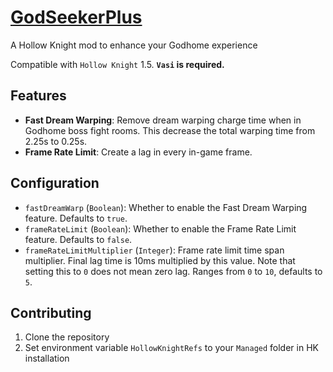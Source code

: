 # [GodSeekerPlus](https://github.com/Clazex/HollowKnight.GodSeekerPlus)

A Hollow Knight mod to enhance your Godhome experience

Compatible with `Hollow Knight` 1.5.
**`Vasi` is required.**

## Features

- **Fast Dream Warping**: Remove dream warping charge time when in Godhome boss fight rooms. This decrease the total warping time from 2.25s to 0.25s.
- **Frame Rate Limit**: Create a lag in every in-game frame.

## Configuration

- `fastDreamWarp` (`Boolean`): Whether to enable the Fast Dream Warping feature. Defaults to `true`.
- `frameRateLimit` (`Boolean`): Whether to enable the Frame Rate Limit feature. Defaults to `false`.
- `frameRateLimitMultiplier` (`Integer`): Frame rate limit time span multiplier. Final lag time is 10ms multiplied by this value. Note that setting this to `0` does not mean zero lag. Ranges from `0` to `10`, defaults to `5`.

## Contributing

1. Clone the repository
2. Set environment variable `HollowKnightRefs` to your `Managed` folder in HK installation

